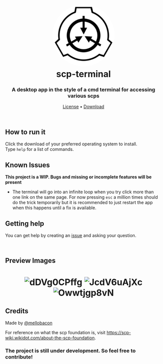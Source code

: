 <h1 align="center" style="position: relative;">
  <img width="200" style="border-radius: 50%;" src="./src/icon.png" alt="The scp terminal icon" /><br>
  scp-terminal
</h1>

<h3 align="center">A desktop app in the style of a cmd terminal for accessing various scps</h3>

<p align="center">
  <a href="https://github.com/mellobacon/scp-terminal/blob/master/LICENSE">License</a> •
  <a href="https://github.com/mellobacon/scp-terminal/releases">Download</a>
</p>

<br>

<div>
  <h2>How to run it</h2>
  <p>Click the download of your preferred operating system to install.<br/>Type <code>help</code> for a list of commands.
</div>

<h2>Known Issues</h2>

**This project is a WIP. Bugs and missing or incomplete features will be present**

- The terminal will go into an infinite loop when you try click more than one link on the same page. For now pressing <code>esc</code> a million times should do the trick temporarily but it is recommended to just restart the app when this happens until a fix is available.

<div>
<h2>Getting help</h2>
<p>You can get help by creating an <a href="https://github.com/mellobacon/scp-terminal/issues/new/choose">issue</a> and asking your question.</p>
</div>

<br>

<h2>Preview Images</h2>
<h1 align="center" style="position: relative;">
  <img width="675" alt="dDVg0CPffg" src="https://user-images.githubusercontent.com/42365887/143725013-54f1800d-ef22-4870-b904-690a6ec507b2.png">
  <img width="675" alt="JcdV6uAjXc" src="https://user-images.githubusercontent.com/42365887/143725123-da69f2bc-0082-4161-975a-4a8165bccf7f.png">
  <img width="675" alt="Owwtjgp8vN" src="https://user-images.githubusercontent.com/42365887/143725129-508ba12b-5489-4283-b02d-c4720fd72a85.png">
</h1>

<h2>Credits</h2>

<p>Made by <a href="https://github.com/mellobacon">@mellobacon</a>

For reference on what the scp foundation is, visit https://scp-wiki.wikidot.com/about-the-scp-foundation.
  
### The project is still under development. So feel free to contribute!
